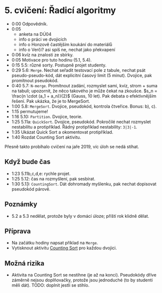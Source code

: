 # 5. cvičení: Řadicí algoritmy

* 0:00 Odpovědník.
* 0:05
   - anketa na DÚ04
   - info o práci ve dvojicích
   - info o Honzově častějším koukání do materiálů
   - info o Verči? asi spíš ne, nechat jako překvapení
* 0:06 kvíz na znalosti ze sbírky.
* 0:05 Motivace pro tuto hodinu (5.1, 5.4).
* 0:15 5.5: různé sorty. Postupně projet studenty.
* 0:29 5.6: `Merge`. Nechat seřadit testovací pole z tabule, nechat psát pseudo-pseudo-kód,
       dát explicitní časový limit (5 minut). Dvojice, pak promítnout pseudokód.
* 0:40 5.7: `N-merge`. Promítnout zadání, rozmyslet sami, kvíz, strom + suma
       na tabuli; upozornit, že něco takového je může čekat na zkoušce.
       $s_n = \frac{n \cdot (a_1 + a_n)}{2}$ (Gauss, 10 let). Pak debata
       o efektivnějším řešení. Pak ukázka, že je to MergeSort.
* 1:00 5.8: `MergeSort`. Dvojice, pseudokód, kontrola čtveřice. Bonus: b), c).
* 1:15 permutujeme!
* 1:16 5.10: `Partition`. Dvojice, teorie.
* 1:25 5.11a: `QuickSort`. Dvojice, pseudokód. Pokročilé nechat rozmyslet
       nestabilitu a protipříklad. Řádný protipříklad nestability: `3|3|-1`.
* 1:35 Ukázat Quick Sort a okomentovat protipříklad.
* 1:40 Rozdat Counting Sort aktivitu.

Přesně takto probíhalo cvičení na jaře 2019, víc úloh se nedá stíhat.

## Když bude čas

* 1:23 5.11b,c,d,e: rychle projet.
* 1:25 5.12: čas na rozmyšlení, pak sesbírat.
* 1:30 5.13: `CountingSort`. Dát dohromady myšlenku, pak nechat dopisovat
       pseudoḱód párově.

## Poznámky

* 5.2 a 5.3 nedělat, protože byly v domácí úloze; příští rok klidně dělat.

## Příprava

* Na začátku hodiny napsat příklad na `Merge`.
* Vytisknout aktivitu [Counting Sort](../aktivity/cv05/counting) pro každou
  dvojici.

## Možná rizika

* Aktivita na Counting Sort se nestihne (je až na konci). Pseudokódy dříve
  záměrně nejsou doplňovačky, protože jsou jednoduché (to by studenti měli
  dát). TODO: doplnit jestli se stihlo.

